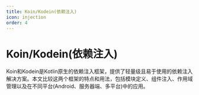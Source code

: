 ```yaml
---
title: Koin/Kodein(依赖注入)
icon: injection
order: 4
---
```


# Koin/Kodein(依赖注入)

Koin和Kodein是Kotlin原生的依赖注入框架，提供了轻量级且易于使用的依赖注入解决方案。本文比较这两个框架的特点和用法，包括模块定义、组件注入、作用域管理以及在不同平台(Android、服务器端、多平台)中的应用。
